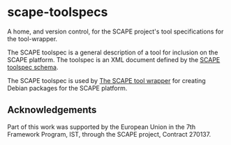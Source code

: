scape-toolspecs
===============

A home, and version control, for the SCAPE project's tool specifications for the tool-wrapper.

The SCAPE toolspec is a general description of a tool for inclusion on the
SCAPE platform. The toolspec is an XML document defined by the 
[SCAPE toolspec schema](https://github.com/openplanets/scape/blob/master/scape-core/src/main/resources/eu/scape_project/core/model/toolspec/toolspec.xsd). 

The SCAPE toolspec is used by 
[The SCAPE tool wrapper](https://github.com/openplanets/scape-toolwrapper) 
for creating Debian packages for the SCAPE platform.


## Acknowledgements
Part of this work was supported by the European Union in the 7th Framework Program, IST, through the SCAPE project, Contract 270137.
